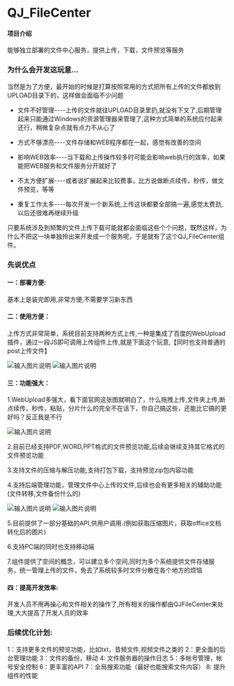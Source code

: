 # QJ_FileCenter

#### 项目介绍
能够独立部署的文件中心服务，提供上传，下载，文件预览等服务

### 为什么会开发这玩意...
当然是为了方便，最开始的时候是打算按照常用的方式把所有上传的文件都放到UPLOAD目录下的，这样做会面临不少问题

- 文件不好管理----上传的文件就往UPLOAD目录里扔,就没有下文了,后期管理起来只能通过Windows的资源管理器来管理了,这种方式简单的系统应付起来还行，稍微复杂点就有点力不从心了

- 方式不够漂亮----文件存储和WEB程序都在一起，感觉有改善的空间

- 影响WEB效率----当下载和上传操作较多时可能会影响web执行的效率，如果能把WEB服务和文件服务分开就好了

- 不太方便扩展----或者说扩展起来比较费事，比方说做断点续传，秒传，做文件预览，等等

- 重复工作太多----每次开发一个新系统,上传这块都要全部搞一遍,感觉太费劲,以后还很难再继续升级

只要系统涉及到频繁的文件上传下载可能就都会面临这些个个问题，既然这样，为什么不把这一块单独拎出来开发成一个服务呢，于是就有了这个QJ_FileCenter组件。

### 先说优点
#### 一：部署方便: 
基本上是装完即用,非常方便,不需要学习新东西
#### 二：使用方便：
上传方式非常简单，系统目前支持两种方式上传,一种是集成了百度的WebUpload插件，通过一段JS即可调用上传组件上传,就是下面这个玩意,【同时也支持普通的post上传文件】

![输入图片说明](https://static.oschina.net/uploads/img/201805/18221428_8Ro7.png "在这里输入图片标题")
![输入图片说明](https://static.oschina.net/uploads/img/201805/18221353_pzXC.png "在这里输入图片标题")


#### 三：功能强大：
1.WebUpload多强大，看下面官网这张图就明白了，什么拖拽上传,文件夹上传,断点续传，秒传，粘贴，分片什么的完全不在话下，你自己搞这些，还能比它搞的更好吗？反正我是不行

![输入图片说明](https://static.oschina.net/uploads/img/201805/18220742_QuBF.png "WebUpload组件")

2.目前已经支持PDF,WORD,PPT格式的文件预览功能,后续会继续支持其它格式的文件预览功能

3.支持文件的压缩与解压功能,支持打包下载，支持预览zip包内容功能

4.支持后端管理功能，管理文件中心上传的文件,后续也会有更多相关的辅助功能(文件转移,文件备份什么的)

![输入图片说明](https://static.oschina.net/uploads/img/201805/18221806_Zfj2.png "管理首页")
![输入图片说明](https://static.oschina.net/uploads/img/201805/18221831_hPW4.png "文件管理")

5.目前提供了一部分基础的API,供用户调用.(例如获取压缩图片，获取office文档转化后的图片)

6.支持PC端的同时也支持移动端

7.组件提供了空间的概念，可以建立多个空间,同时为多个系统提供文件存储服务，统一管理上传的文件，免去了系统较多时文件分散在各个地方的烦恼


#### 四：提高开发效率:
开发人员不用再操心和文件相关的操作了,所有相关的操作都由QJFileCenter来处理,大大提高了开发人员的效率

### 后续优化计划:
1：支持更多文件的预览功能，比如txt，音频文件,视频文件之类的
2：更全面的后台管理功能
3：文件的备份，移动
4: 文件服务器的操作日志
5：多帐号管理，帐号安全控制
6：更丰富的API
7：全局搜索功能（最好也能搜索文件内容）
8: 提升组件的性能